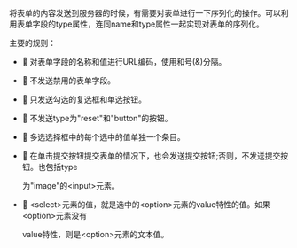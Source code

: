 将表单的内容发送到服务器的时候，有需要对表单进行一下序列化的操作。可以利用表单字段的type属性，连同name和type属性一起实现对表单的序列化。

主要的规则：

*  对表单字段的名称和值进行URL编码，使用和号\(&\)分隔。

*  不发送禁用的表单字段。

*  只发送勾选的复选框和单选按钮。

*  不发送type为"reset"和"button"的按钮。

*  多选选择框中的每个选中的值单独一个条目。

*  在单击提交按钮提交表单的情况下，也会发送提交按钮;否则，不发送提交按钮。也包括type

  为"image"的&lt;input&gt;元素。

*  &lt;select&gt;元素的值，就是选中的&lt;option&gt;元素的value特性的值。如果&lt;option&gt;元素没有

  value特性，则是&lt;option&gt;元素的文本值。




